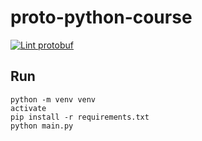 # proto-python-course

[![Lint protobuf](https://github.com/Clement-Jean/proto-python-course/actions/workflows/lint.yml/badge.svg)](https://github.com/Clement-Jean/proto-python-course/actions/workflows/lint.yml)

## Run

```
python -m venv venv
activate
pip install -r requirements.txt
python main.py 
```